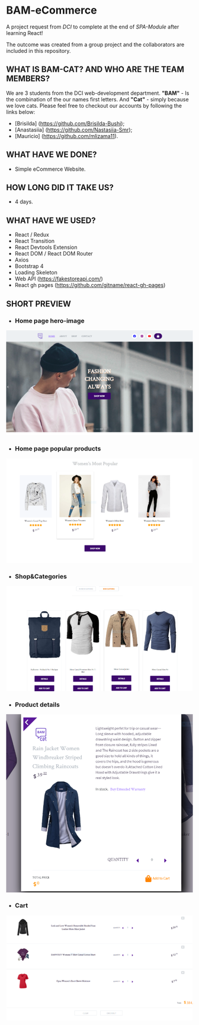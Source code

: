 # BAM-eCommerce
A project request from *DCI* to complete at the end of *SPA-Module* after learning React!

The outcome was created from a group project and the collaborators are included in this repository.


## WHAT IS BAM-CAT? AND WHO ARE THE TEAM MEMBERS?

We are 3 students from the DCI web-development department. **"BAM"** - Is the combination of the our names first letters. And **"Cat"** - simply because we love cats. Please feel free to checkout our accounts by following the links below: 

- [Brisilda] (https://github.com/Brisilda-Bushi);
- [Anastasiia] (https://github.com/Nastasiia-Smr);
- [Mauricio] (https://github.com/mlizama11).
## WHAT HAVE WE DONE?

- Simple eCommerce Website.

## HOW LONG DID IT TAKE US?

- 4 days.

## WHAT HAVE WE USED?

- React / Redux
- React Transition
- React Devtools Extension
- React DOM / React DOM Router
- Axios
- Bootstrap 4
- Loading Skeleton
- Web API (https://fakestoreapi.com/)
- React gh pages (https://github.com/gitname/react-gh-pages)

## SHORT PREVIEW

- ### __Home page hero-image__
![BamCat](preview/home-page-capture.png)

- ### __Home page popular products__
![BamCat](preview/home-page-popular-capture.png)

- ### __Shop&Categories__
![BamCat](preview/shop-capture.png)

- ### __Product details__
![BamCat](preview/modal-product-capture.png)

- ### __Cart__
![BamCat](preview/cart-capture.png)